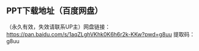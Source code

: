 ## PPT下载地址（百度网盘）

（永久有效，失效请联系UP主）网盘链接：https://pan.baidu.com/s/1aqZLghVKhk0K6h6r2k-KKw?pwd=g8uu 提取码：g8uu
